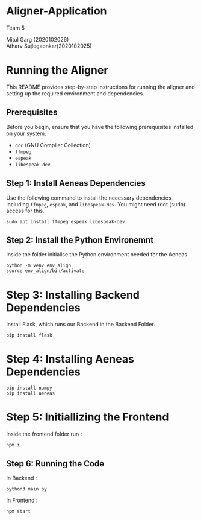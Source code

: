 # Aligner-Application
Team 5


Mitul Garg (2020102026)    
Atharv Sujlegaonkar(2020102025)
# Running the Aligner

This README provides step-by-step instructions for running the aligner and setting up the required environment and dependencies.

## Prerequisites

Before you begin, ensure that you have the following prerequisites installed on your system:

- `gcc` (GNU Compiler Collection)
- `ffmpeg`
- `espeak`
- `libespeak-dev`

## Step 1: Install Aeneas Dependencies

Use the following command to install the necessary dependencies, including `ffmpeg`, `espeak`, and `libespeak-dev`. You might need root (sudo) access for this.

```
sudo apt install ffmpeg espeak libespeak-dev
```
## Step 2: Install the Python Environemnt
Inside the folder initialise the Python environment needed for the Aeneas.

```
python -m venv env_align
source env_align/bin/activate
```

# Step 3: Installing Backend Dependencies

Install Flask, which runs our Backend in the Backend Folder.

```
pip install flask 
```
# Step 4: Installing Aeneas Dependencies
```
pip install numpy
pip install aeneas
```
# Step 5: Initiallizing the Frontend 

Inside the frontend folder run :
```
npm i
```

## Step 6: Running the Code

In Backend :

```
python3 main.py
```
In Frontend :

```
npm start
```
